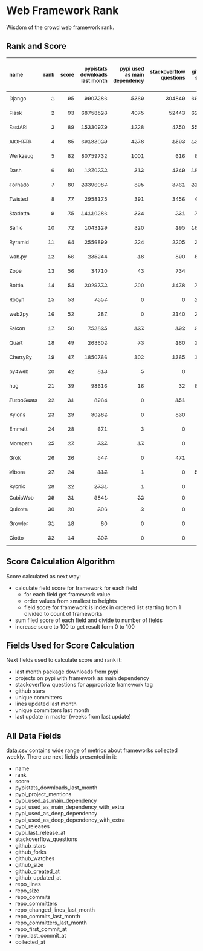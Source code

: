 # Web Framework Rank
Wisdom of the crowd web framework rank.

## Rank and Score
<sub>name</sub> | <sub>rank</sub> | <sub>score</sub> | <sub>pypistats downloads last month</sub> | <sub>pypi used as main dependency</sub> | <sub>stackoverflow questions</sub> | <sub>github stars</sub> | <sub>repo unique committers</sub> | <sub>repo changed lines last month</sub> | <sub>repo unique committers last month</sub> | <sub>repo last commit</sub>
:--- | ---: | ---: | ---: | ---: | ---: | ---: | ---: | ---: | ---: | ---:
[<sub>Django</sub>](https://github.com/django/django "first commit: 2005-07-13") | [<sub>1</sub>](# "  +0 last week") | [<sub>95</sub>](# "  -2 last week") | [<sub>9907286</sub>](# "  #7 in pypistats downloads last month -0.79% last week") | [<sub>5369</sub>](# "  #1 in pypi used as main dependency +0.32% last week") | [<sub>304849</sub>](# "  #1 in stackoverflow questions +0.07% last week") | [<sub>69229</sub>](# "  #1 in github stars +0.2% last week") | [<sub>2857</sub>](# "  #1 in repo unique committers +0.07% last week") | [<sub>21024</sub>](# "  #2 in repo changed lines last month +1.59% last week") | [<sub>40</sub>](# "  #1 in repo unique committers last month -13.04% last week") | [<sub>2023-03-10</sub>](# "▼ #3 in repo last commit 1 week ago")
[<sub>Flask</sub>](https://github.com/pallets/flask "first commit: 2010-04-06; uses: Werkzeug") | [<sub>2</sub>](# "▲ +1 last week") | [<sub>93</sub>](# "▲ +3 last week") | [<sub>68758523</sub>](# "▼ #3 in pypistats downloads last month -1.04% last week") | [<sub>4075</sub>](# "  #3 in pypi used as main dependency +0.22% last week") | [<sub>52443</sub>](# "  #2 in stackoverflow questions +0.04% last week") | [<sub>62163</sub>](# "  #2 in github stars +0.12% last week") | [<sub>825</sub>](# "  #2 in repo unique committers +0.24% last week") | [<sub>5246</sub>](# "  #4 in repo changed lines last month -1.63% last week") | [<sub>5</sub>](# "▼ #9 in repo unique committers last month +0.0% last week") | [<sub>2023-03-11</sub>](# "▲ #1 in repo last commit 1 week ago")
[<sub>FastAPI</sub>](https://github.com/tiangolo/fastapi "first commit: 2018-12-05; uses: Starlette") | [<sub>3</sub>](# "▼ -1 last week") | [<sub>89</sub>](# "▼ -2 last week") | [<sub>15330979</sub>](# "  #5 in pypistats downloads last month +6.34% last week") | [<sub>1228</sub>](# "  #4 in pypi used as main dependency +1.07% last week") | [<sub>4750</sub>](# "  #3 in stackoverflow questions +0.83% last week") | [<sub>55355</sub>](# "  #3 in github stars +0.39% last week") | [<sub>439</sub>](# "  #6 in repo unique committers +1.15% last week") | [<sub>2938</sub>](# "▲ #5 in repo changed lines last month -11.61% last week") | [<sub>17</sub>](# "  #2 in repo unique committers last month +0.0% last week") | [<sub>2023-03-10</sub>](# "▼ #3 in repo last commit 1 week ago")
[<sub>AIOHTTP</sub>](https://github.com/aio-libs/aiohttp "first commit: 2013-10-01") | [<sub>4</sub>](# "▲ +1 last week") | [<sub>85</sub>](# "▲ +1 last week") | [<sub>69183029</sub>](# "▲ #2 in pypistats downloads last month +1.62% last week") | [<sub>4278</sub>](# "  #2 in pypi used as main dependency +0.54% last week") | [<sub>1593</sub>](# "  #9 in stackoverflow questions +0.13% last week") | [<sub>13343</sub>](# "  #7 in github stars +0.18% last week") | [<sub>693</sub>](# "  #3 in repo unique committers +0.14% last week") | [<sub>852</sub>](# "  #11 in repo changed lines last month +30.08% last week") | [<sub>7</sub>](# "  #6 in repo unique committers last month +0.0% last week") | [<sub>2023-03-07</sub>](# "▲ #3 in repo last commit 1 week ago")
[<sub>Werkzeug</sub>](https://github.com/pallets/werkzeug "first commit: 2007-05-04; used by: Flask and Quart") | [<sub>5</sub>](# "▼ -1 last week") | [<sub>82</sub>](# "▼ -3 last week") | [<sub>80759732</sub>](# "  #1 in pypistats downloads last month -1.07% last week") | [<sub>1001</sub>](# "  #5 in pypi used as main dependency +0.3% last week") | [<sub>616</sub>](# "  #15 in stackoverflow questions +0.16% last week") | [<sub>6304</sub>](# "  #12 in github stars +0.11% last week") | [<sub>479</sub>](# "  #4 in repo unique committers +0.0% last week") | [<sub>15034</sub>](# "  #3 in repo changed lines last month +21.89% last week") | [<sub>6</sub>](# "▼ #7 in repo unique committers last month -25.0% last week") | [<sub>2023-03-10</sub>](# "▼ #3 in repo last commit 1 week ago")
[<sub>Dash</sub>](https://github.com/plotly/dash "first commit: 2015-04-10") | [<sub>6</sub>](# "▲ +1 last week") | [<sub>80</sub>](# "▲ +1 last week") | [<sub>1270272</sub>](# "  #12 in pypistats downloads last month +2.15% last week") | [<sub>313</sub>](# "  #10 in pypi used as main dependency +1.29% last week") | [<sub>4349</sub>](# "  #4 in stackoverflow questions +0.14% last week") | [<sub>18264</sub>](# "  #5 in github stars +0.32% last week") | [<sub>161</sub>](# "  #15 in repo unique committers +0.62% last week") | [<sub>144471</sub>](# "  #1 in repo changed lines last month -1.19% last week") | [<sub>8</sub>](# "▲ #5 in repo unique committers last month +33.33% last week") | [<sub>2023-03-07</sub>](# "▲ #3 in repo last commit 1 week ago")
[<sub>Tornado</sub>](https://github.com/tornadoweb/tornado "first commit: 2009-09-09") | [<sub>7</sub>](# "▼ -1 last week") | [<sub>80</sub>](# "▼ +0 last week") | [<sub>23396087</sub>](# "  #4 in pypistats downloads last month +0.74% last week") | [<sub>895</sub>](# "  #6 in pypi used as main dependency +0.11% last week") | [<sub>3761</sub>](# "  #5 in stackoverflow questions +0.03% last week") | [<sub>21019</sub>](# "  #4 in github stars +0.07% last week") | [<sub>448</sub>](# "  #5 in repo unique committers +0.0% last week") | [<sub>1121</sub>](# "▼ #10 in repo changed lines last month -11.59% last week") | [<sub>3</sub>](# "▲ #10 in repo unique committers last month +0.0% last week") | [<sub>2023-02-21</sub>](# "▼ #15 in repo last commit 3 weeks ago")
[<sub>Twisted</sub>](https://github.com/twisted/twisted "first commit: 2001-07-09") | [<sub>8</sub>](# "  +0 last week") | [<sub>77</sub>](# "  +1 last week") | [<sub>2958175</sub>](# "  #8 in pypistats downloads last month -5.15% last week") | [<sub>391</sub>](# "  #7 in pypi used as main dependency +0.0% last week") | [<sub>3456</sub>](# "  #6 in stackoverflow questions +0.03% last week") | [<sub>4969</sub>](# "  #15 in github stars +0.14% last week") | [<sub>294</sub>](# "  #9 in repo unique committers +0.0% last week") | [<sub>2215</sub>](# "▲ #6 in repo changed lines last month +33.84% last week") | [<sub>6</sub>](# "▲ #7 in repo unique committers last month +20.0% last week") | [<sub>2023-03-07</sub>](# "▲ #3 in repo last commit 1 week ago")
[<sub>Starlette</sub>](https://github.com/encode/starlette "first commit: 2018-06-25; used by: FastAPI") | [<sub>9</sub>](# "  +0 last week") | [<sub>75</sub>](# "  +0 last week") | [<sub>14110286</sub>](# "  #6 in pypistats downloads last month +3.78% last week") | [<sub>334</sub>](# "  #8 in pypi used as main dependency +0.3% last week") | [<sub>231</sub>](# "  #17 in stackoverflow questions +1.32% last week") | [<sub>7969</sub>](# "  #9 in github stars +0.3% last week") | [<sub>237</sub>](# "  #11 in repo unique committers +0.0% last week") | [<sub>1369</sub>](# "▲ #9 in repo changed lines last month +27.35% last week") | [<sub>9</sub>](# "▼ #4 in repo unique committers last month -30.77% last week") | [<sub>2023-03-10</sub>](# "▲ #3 in repo last commit 1 week ago")
[<sub>Sanic</sub>](https://github.com/sanic-org/sanic "first commit: 2016-05-26") | [<sub>10</sub>](# "  +0 last week") | [<sub>72</sub>](# "  +0 last week") | [<sub>1043129</sub>](# "  #13 in pypistats downloads last month +5.17% last week") | [<sub>320</sub>](# "  #9 in pypi used as main dependency +0.31% last week") | [<sub>195</sub>](# "  #18 in stackoverflow questions -0.51% last week") | [<sub>16903</sub>](# "  #6 in github stars +0.11% last week") | [<sub>362</sub>](# "  #7 in repo unique committers +0.0% last week") | [<sub>1783</sub>](# "▼ #8 in repo changed lines last month -31.61% last week") | [<sub>3</sub>](# "  #10 in repo unique committers last month -25.0% last week") | [<sub>2023-03-09</sub>](# "▲ #3 in repo last commit 1 week ago")
[<sub>Pyramid</sub>](https://github.com/Pylons/pyramid "first commit: 2008-07-04; used by: CubicWeb") | [<sub>11</sub>](# "  +0 last week") | [<sub>64</sub>](# "  -2 last week") | [<sub>2556899</sub>](# "  #9 in pypistats downloads last month +5.48% last week") | [<sub>224</sub>](# "  #11 in pypi used as main dependency +0.0% last week") | [<sub>2205</sub>](# "  #7 in stackoverflow questions +0.0% last week") | [<sub>3763</sub>](# "  #16 in github stars +0.08% last week") | [<sub>362</sub>](# "  #7 in repo unique committers +0.0% last week") | [<sub>7</sub>](# "▼ #16 in repo changed lines last month +0.0% last week") | [<sub>1</sub>](# "▼ #15 in repo unique committers last month +0.0% last week") | [<sub>2023-02-16</sub>](# "▼ #16 in repo last commit 4 weeks ago")
[<sub>web.py</sub>](https://github.com/webpy/webpy "first commit: 1970-01-01") | [<sub>12</sub>](# "  +0 last week") | [<sub>56</sub>](# "  -3 last week") | [<sub>235244</sub>](# "  #16 in pypistats downloads last month +5.02% last week") | [<sub>18</sub>](# "  #18 in pypi used as main dependency +0.0% last week") | [<sub>890</sub>](# "  #12 in stackoverflow questions -0.11% last week") | [<sub>5779</sub>](# "  #13 in github stars +0.0% last week") | [<sub>94</sub>](# "  #18 in repo unique committers +0.0% last week") | [<sub>108</sub>](# "▼ #14 in repo changed lines last month +0.0% last week") | [<sub>1</sub>](# "▼ #15 in repo unique committers last month +0.0% last week") | [<sub>2023-03-02</sub>](# "▼ #13 in repo last commit 2 weeks ago")
[<sub>Zope</sub>](https://github.com/zopefoundation/Zope "first commit: 1996-06-17") | [<sub>13</sub>](# "▲ +4 last week") | [<sub>56</sub>](# "▲ +6 last week") | [<sub>34710</sub>](# "  #19 in pypistats downloads last month -6.55% last week") | [<sub>43</sub>](# "  #16 in pypi used as main dependency +0.0% last week") | [<sub>734</sub>](# "  #14 in stackoverflow questions +0.0% last week") | [<sub>318</sub>](# "  #25 in github stars +0.0% last week") | [<sub>174</sub>](# "  #14 in repo unique committers +0.0% last week") | [<sub>126</sub>](# "▲ #12 in repo changed lines last month +6200.0% last week") | [<sub>2</sub>](# "  #13 in repo unique committers last month +100.0% last week") | [<sub>2023-03-10</sub>](# "▲ #3 in repo last commit 1 week ago")
[<sub>Bottle</sub>](https://github.com/bottlepy/bottle "first commit: 2009-06-30") | [<sub>14</sub>](# "  +0 last week") | [<sub>54</sub>](# "  +0 last week") | [<sub>2029772</sub>](# "  #10 in pypistats downloads last month -0.93% last week") | [<sub>200</sub>](# "  #12 in pypi used as main dependency +0.5% last week") | [<sub>1478</sub>](# "  #10 in stackoverflow questions +0.07% last week") | [<sub>7914</sub>](# "  #10 in github stars +0.05% last week") | [<sub>231</sub>](# "  #12 in repo unique committers +0.0% last week") | [<sub>0</sub>](# "  #18 in repo changed lines last month +100% last week") | [<sub>0</sub>](# "  #18 in repo unique committers last month +100% last week") | [<sub>2022-09-05</sub>](# "  #23 in repo last commit 27 weeks ago")
[<sub>Robyn</sub>](https://github.com/sansyrox/robyn "first commit: 2021-05-22") | [<sub>15</sub>](# "  +0 last week") | [<sub>53</sub>](# "  +0 last week") | [<sub>7557</sub>](# "  #22 in pypistats downloads last month +6.26% last week") | [<sub>0</sub>](# "  #26 in pypi used as main dependency +100% last week") | [<sub>0</sub>](# "  #23 in stackoverflow questions +100% last week") | [<sub>2494</sub>](# "  #17 in github stars +1.14% last week") | [<sub>44</sub>](# "  #21 in repo unique committers +4.76% last week") | [<sub>2139</sub>](# "▼ #7 in repo changed lines last month -37.05% last week") | [<sub>13</sub>](# "▲ #3 in repo unique committers last month +8.33% last week") | [<sub>2023-03-11</sub>](# "  #1 in repo last commit 1 week ago")
[<sub>web2py</sub>](https://github.com/web2py/web2py "first commit: 2011-11-23") | [<sub>16</sub>](# "▼ -3 last week") | [<sub>52</sub>](# "▼ -2 last week") | [<sub>287</sub>](# "  #28 in pypistats downloads last month +0.35% last week") | [<sub>0</sub>](# "  #26 in pypi used as main dependency +100% last week") | [<sub>2140</sub>](# "  #8 in stackoverflow questions +0.0% last week") | [<sub>2032</sub>](# "  #18 in github stars -0.1% last week") | [<sub>271</sub>](# "  #10 in repo unique committers +0.0% last week") | [<sub>116</sub>](# "▼ #13 in repo changed lines last month +0.0% last week") | [<sub>3</sub>](# "▲ #10 in repo unique committers last month +0.0% last week") | [<sub>2023-03-01</sub>](# "▼ #13 in repo last commit 2 weeks ago")
[<sub>Falcon</sub>](https://github.com/falconry/falcon "first commit: 2012-12-06; used by: hug") | [<sub>17</sub>](# "▲ +1 last week") | [<sub>50</sub>](# "▲ +0 last week") | [<sub>753825</sub>](# "  #14 in pypistats downloads last month -2.58% last week") | [<sub>127</sub>](# "  #13 in pypi used as main dependency +0.0% last week") | [<sub>192</sub>](# "  #19 in stackoverflow questions +0.0% last week") | [<sub>9023</sub>](# "  #8 in github stars +0.08% last week") | [<sub>203</sub>](# "  #13 in repo unique committers +0.0% last week") | [<sub>0</sub>](# "  #18 in repo changed lines last month +100% last week") | [<sub>0</sub>](# "  #18 in repo unique committers last month +100% last week") | [<sub>2023-01-18</sub>](# "  #20 in repo last commit 8 weeks ago")
[<sub>Quart</sub>](https://github.com/pallets/quart "first commit: 2017-05-14; uses: Werkzeug") | [<sub>18</sub>](# "▼ -2 last week") | [<sub>49</sub>](# "▼ -1 last week") | [<sub>263602</sub>](# "  #15 in pypistats downloads last month +0.29% last week") | [<sub>73</sub>](# "  #15 in pypi used as main dependency +0.0% last week") | [<sub>160</sub>](# "  #20 in stackoverflow questions +0.0% last week") | [<sub>1653</sub>](# "▲ #19 in github stars +0.3% last week") | [<sub>87</sub>](# "  #19 in repo unique committers +0.0% last week") | [<sub>4</sub>](# "▼ #17 in repo changed lines last month +0.0% last week") | [<sub>1</sub>](# "▼ #15 in repo unique committers last month +0.0% last week") | [<sub>2023-02-12</sub>](# "▼ #16 in repo last commit 4 weeks ago")
[<sub>CherryPy</sub>](https://github.com/cherrypy/cherrypy "first commit: 2004-11-20") | [<sub>19</sub>](# "  +0 last week") | [<sub>47</sub>](# "  -1 last week") | [<sub>1850766</sub>](# "  #11 in pypistats downloads last month -7.05% last week") | [<sub>102</sub>](# "  #14 in pypi used as main dependency +0.0% last week") | [<sub>1365</sub>](# "  #11 in stackoverflow questions -0.07% last week") | [<sub>1652</sub>](# "▼ #20 in github stars +0.0% last week") | [<sub>145</sub>](# "  #16 in repo unique committers +0.0% last week") | [<sub>0</sub>](# "  #18 in repo changed lines last month +100% last week") | [<sub>0</sub>](# "  #18 in repo unique committers last month +100% last week") | [<sub>2023-01-09</sub>](# "  #21 in repo last commit 9 weeks ago")
[<sub>py4web</sub>](https://github.com/web2py/py4web "first commit: 2019-03-25") | [<sub>20</sub>](# "  +0 last week") | [<sub>42</sub>](# "  +1 last week") | [<sub>813</sub>](# "▲ #24 in pypistats downloads last month +25.85% last week") | [<sub>5</sub>](# "  #21 in pypi used as main dependency +0.0% last week") | [<sub>0</sub>](# "  #23 in stackoverflow questions +100% last week") | [<sub>191</sub>](# "  #27 in github stars -0.52% last week") | [<sub>65</sub>](# "  #20 in repo unique committers +1.56% last week") | [<sub>100</sub>](# "▼ #15 in repo changed lines last month +150.0% last week") | [<sub>2</sub>](# "  #13 in repo unique committers last month +100.0% last week") | [<sub>2023-03-10</sub>](# "▲ #3 in repo last commit 1 week ago")
[<sub>hug</sub>](https://github.com/hugapi/hug "first commit: 2015-07-17; uses: Falcon") | [<sub>21</sub>](# "  +0 last week") | [<sub>39</sub>](# "  +0 last week") | [<sub>98616</sub>](# "  #17 in pypistats downloads last month -0.94% last week") | [<sub>16</sub>](# "  #20 in pypi used as main dependency +0.0% last week") | [<sub>32</sub>](# "  #22 in stackoverflow questions +0.0% last week") | [<sub>6710</sub>](# "  #11 in github stars +0.01% last week") | [<sub>123</sub>](# "  #17 in repo unique committers +0.0% last week") | [<sub>0</sub>](# "  #18 in repo changed lines last month +100% last week") | [<sub>0</sub>](# "  #18 in repo unique committers last month +100% last week") | [<sub>2020-08-10</sub>](# "  #27 in repo last commit 135 weeks ago")
[<sub>TurboGears</sub>](https://github.com/TurboGears/tg2 "first commit: 2007-06-27") | [<sub>22</sub>](# "  +0 last week") | [<sub>31</sub>](# "  +0 last week") | [<sub>8964</sub>](# "▼ #21 in pypistats downloads last month +3.39% last week") | [<sub>0</sub>](# "  #26 in pypi used as main dependency +100% last week") | [<sub>151</sub>](# "  #21 in stackoverflow questions +0.0% last week") | [<sub>778</sub>](# "  #22 in github stars -0.13% last week") | [<sub>36</sub>](# "  #23 in repo unique committers +0.0% last week") | [<sub>0</sub>](# "  #18 in repo changed lines last month +100% last week") | [<sub>0</sub>](# "  #18 in repo unique committers last month +100% last week") | [<sub>2023-01-29</sub>](# "  #18 in repo last commit 6 weeks ago")
[<sub>Pylons</sub>](https://github.com/Pylons/pylons "first commit: 2006-02-18") | [<sub>23</sub>](# "  +0 last week") | [<sub>29</sub>](# "  +0 last week") | [<sub>90262</sub>](# "  #18 in pypistats downloads last month +5.79% last week") | [<sub>0</sub>](# "  #26 in pypi used as main dependency +100% last week") | [<sub>830</sub>](# "  #13 in stackoverflow questions -0.12% last week") | [<sub>225</sub>](# "  #26 in github stars +0.0% last week") | [<sub>36</sub>](# "  #23 in repo unique committers +0.0% last week") | [<sub>0</sub>](# "  #18 in repo changed lines last month +100% last week") | [<sub>0</sub>](# "  #18 in repo unique committers last month +100% last week") | [<sub>2018-01-12</sub>](# "  #30 in repo last commit 270 weeks ago")
[<sub>Emmett</sub>](https://github.com/emmett-framework/emmett "first commit: 2014-10-22") | [<sub>24</sub>](# "  +0 last week") | [<sub>28</sub>](# "  -1 last week") | [<sub>671</sub>](# "▼ #26 in pypistats downloads last month -1.61% last week") | [<sub>3</sub>](# "  #22 in pypi used as main dependency +0.0% last week") | [<sub>0</sub>](# "  #23 in stackoverflow questions +100% last week") | [<sub>827</sub>](# "  #21 in github stars -0.24% last week") | [<sub>22</sub>](# "  #27 in repo unique committers +0.0% last week") | [<sub>0</sub>](# "  #18 in repo changed lines last month +100% last week") | [<sub>0</sub>](# "  #18 in repo unique committers last month +100% last week") | [<sub>2023-01-30</sub>](# "  #18 in repo last commit 6 weeks ago")
[<sub>Morepath</sub>](https://github.com/morepath/morepath "first commit: 2013-07-17") | [<sub>25</sub>](# "  +0 last week") | [<sub>27</sub>](# "  +0 last week") | [<sub>727</sub>](# "▼ #25 in pypistats downloads last month +4.45% last week") | [<sub>17</sub>](# "  #19 in pypi used as main dependency +0.0% last week") | [<sub>0</sub>](# "  #23 in stackoverflow questions +100% last week") | [<sub>395</sub>](# "  #24 in github stars +0.0% last week") | [<sub>28</sub>](# "  #25 in repo unique committers +0.0% last week") | [<sub>0</sub>](# "  #18 in repo changed lines last month +100% last week") | [<sub>0</sub>](# "  #18 in repo unique committers last month +100% last week") | [<sub>2022-05-29</sub>](# "  #25 in repo last commit 41 weeks ago")
[<sub>Grok</sub>](https://github.com/zopefoundation/grok "first commit: 2006-10-14") | [<sub>26</sub>](# "  +0 last week") | [<sub>26</sub>](# "  +0 last week") | [<sub>547</sub>](# "  #27 in pypistats downloads last month +19.96% last week") | [<sub>0</sub>](# "  #26 in pypi used as main dependency +100% last week") | [<sub>471</sub>](# "  #16 in stackoverflow questions -0.21% last week") | [<sub>21</sub>](# "  #31 in github stars -4.55% last week") | [<sub>41</sub>](# "  #22 in repo unique committers +0.0% last week") | [<sub>0</sub>](# "  #18 in repo changed lines last month +100% last week") | [<sub>0</sub>](# "  #18 in repo unique committers last month +100% last week") | [<sub>2022-12-29</sub>](# "  #22 in repo last commit 11 weeks ago")
[<sub>Vibora</sub>](https://github.com/vibora-io/vibora "first commit: 2018-06-13") | [<sub>27</sub>](# "  +0 last week") | [<sub>24</sub>](# "  +0 last week") | [<sub>117</sub>](# "  #31 in pypistats downloads last month -6.4% last week") | [<sub>1</sub>](# "  #24 in pypi used as main dependency +0.0% last week") | [<sub>0</sub>](# "  #23 in stackoverflow questions +100% last week") | [<sub>5713</sub>](# "  #14 in github stars +0.02% last week") | [<sub>27</sub>](# "  #26 in repo unique committers +0.0% last week") | [<sub>0</sub>](# "  #18 in repo changed lines last month +100% last week") | [<sub>0</sub>](# "  #18 in repo unique committers last month +100% last week") | [<sub>2019-02-11</sub>](# "  #29 in repo last commit 213 weeks ago")
[<sub>Pycnic</sub>](https://github.com/nullism/pycnic "first commit: 2015-11-04") | [<sub>28</sub>](# "  +0 last week") | [<sub>22</sub>](# "  +0 last week") | [<sub>2731</sub>](# "  #23 in pypistats downloads last month +23.8% last week") | [<sub>1</sub>](# "  #24 in pypi used as main dependency +0.0% last week") | [<sub>0</sub>](# "  #23 in stackoverflow questions +100% last week") | [<sub>159</sub>](# "  #28 in github stars +0.0% last week") | [<sub>11</sub>](# "  #28 in repo unique committers +0.0% last week") | [<sub>0</sub>](# "  #18 in repo changed lines last month +100% last week") | [<sub>0</sub>](# "  #18 in repo unique committers last month +100% last week") | [<sub>2022-04-05</sub>](# "  #26 in repo last commit 49 weeks ago")
[<sub>CubicWeb</sub>](https://forge.extranet.logilab.fr/cubicweb/cubicweb "uses: Pyramid") | [<sub>29</sub>](# "  +0 last week") | [<sub>21</sub>](# "  +0 last week") | [<sub>9841</sub>](# "▲ #20 in pypistats downloads last month +15.32% last week") | [<sub>22</sub>](# "  #17 in pypi used as main dependency +0.0% last week") | [<sub>0</sub>](# "  #23 in stackoverflow questions +100% last week") | [<sub>0</sub>](# "  #32 in github stars +100% last week") | [<sub>0</sub>](# "  #32 in repo unique committers +100% last week") | [<sub>0</sub>](# "  #18 in repo changed lines last month +100% last week") | [<sub>0</sub>](# "  #18 in repo unique committers last month +100% last week") | [<sub></sub>](# "  #31 in repo last commit")
[<sub>Quixote</sub>](https://github.com/nascheme/quixote "first commit: 2006-03-16") | [<sub>30</sub>](# "  +0 last week") | [<sub>20</sub>](# "  +0 last week") | [<sub>206</sub>](# "▼ #30 in pypistats downloads last month -14.17% last week") | [<sub>2</sub>](# "  #23 in pypi used as main dependency +0.0% last week") | [<sub>0</sub>](# "  #23 in stackoverflow questions +100% last week") | [<sub>81</sub>](# "  #29 in github stars +0.0% last week") | [<sub>6</sub>](# "  #29 in repo unique committers +0.0% last week") | [<sub>0</sub>](# "  #18 in repo changed lines last month +100% last week") | [<sub>0</sub>](# "  #18 in repo unique committers last month +100% last week") | [<sub>2022-06-23</sub>](# "  #24 in repo last commit 38 weeks ago")
[<sub>Growler</sub>](https://github.com/pyGrowler/Growler "first commit: 2014-08-17") | [<sub>31</sub>](# "  +0 last week") | [<sub>18</sub>](# "  +0 last week") | [<sub>80</sub>](# "  #32 in pypistats downloads last month +29.03% last week") | [<sub>0</sub>](# "  #26 in pypi used as main dependency +100% last week") | [<sub>0</sub>](# "  #23 in stackoverflow questions +100% last week") | [<sub>686</sub>](# "  #23 in github stars +0.0% last week") | [<sub>6</sub>](# "  #29 in repo unique committers +0.0% last week") | [<sub>0</sub>](# "  #18 in repo changed lines last month +100% last week") | [<sub>0</sub>](# "  #18 in repo unique committers last month +100% last week") | [<sub>2020-03-08</sub>](# "  #28 in repo last commit 157 weeks ago")
[<sub>Giotto</sub>](https://github.com/priestc/giotto "first commit: 2012-02-26") | [<sub>32</sub>](# "  +0 last week") | [<sub>14</sub>](# "  +0 last week") | [<sub>207</sub>](# "▲ #29 in pypistats downloads last month +25.45% last week") | [<sub>0</sub>](# "  #26 in pypi used as main dependency +100% last week") | [<sub>0</sub>](# "  #23 in stackoverflow questions +100% last week") | [<sub>57</sub>](# "  #30 in github stars -1.72% last week") | [<sub>3</sub>](# "  #31 in repo unique committers +0.0% last week") | [<sub>0</sub>](# "  #18 in repo changed lines last month +100% last week") | [<sub>0</sub>](# "  #18 in repo unique committers last month +100% last week") | [<sub>2013-10-07</sub>](# "  #31 in repo last commit 492 weeks ago")

## Score Calculation Algorithm
Score calculated as next way:
- calculate field score for framework for each field
  - for each field get framework value
  - order values from smallest to heights
  - field score for framework is index in ordered list starting from 1 divided to count of frameworks
- sum filed score of each field and divide to number of fields
- increase score to 100 to get result form 0 to 100

## Fields Used for Score Calculation
Next fields used to calculate score and rank it:
- last month package downloads from pypi
- projects on pypi with framework as main dependency
- stackoverflow questions for appropriate framework tag
- github stars
- unique committers
- lines updated last month
- unique committers last month
- last update in master (weeks from last update)

## All Data Fields
[data.csv](data.csv) contains wide range of metrics about frameworks collected weekly.
There are next fields presented in it: 

- name
- rank
- score
- pypistats_downloads_last_month
- pypi_project_mentions
- pypi_used_as_main_dependency
- pypi_used_as_main_dependency_with_extra
- pypi_used_as_deep_dependency
- pypi_used_as_deep_dependency_with_extra
- pypi_releases
- pypi_last_release_at
- stackoverflow_questions
- github_stars
- github_forks
- github_watches
- github_size
- github_created_at
- github_updated_at
- repo_lines
- repo_size
- repo_commits
- repo_committers
- repo_changed_lines_last_month
- repo_commits_last_month
- repo_committers_last_month
- repo_first_commit_at
- repo_last_commit_at
- collected_at
